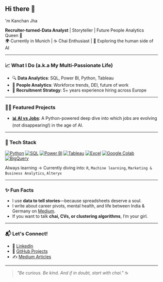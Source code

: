 ## Hi there 👋

'm Kanchan Jha

**Recruiter-turned-Data Analyst** | Storyteller | Future People Analytics Queen 👑  
🌍 Currently in Munich | ☕ Chai Enthusiast | 🤖 Exploring the human side of AI  

---

### 📈 What I Do (a.k.a My Multi-Passionate Life)

- 🔍 **Data Analytics**: SQL, Power BI, Python, Tableau  
- 🧠 **People Analytics**: Workforce trends, DEI, future of work  
- 💬 **Recruitment Strategy**: 5+ years experience hiring across Europe  
  

---

### 👩‍💻 Featured Projects

- [**📊 AI vs Jobs**](https://github.com/Kanchan123-byte/ai-vs-jobs): A Python-powered deep dive into which jobs are evolving (not disappearing!) in the age of AI.

---

### 🧪 Tech Stack

[![Python](https://img.shields.io/badge/-Python-3776AB?style=for-the-badge&logo=python&logoColor=white)](https://www.python.org/)
[![SQL](https://img.shields.io/badge/-SQL-003B57?style=for-the-badge&logo=postgresql&logoColor=white)](https://www.postgresql.org/)
[![Power BI](https://img.shields.io/badge/-Power%20BI-F2C811?style=for-the-badge&logo=powerbi&logoColor=black)](https://powerbi.microsoft.com/)
[![Tableau](https://img.shields.io/badge/-Tableau-E97627?style=for-the-badge&logo=tableau&logoColor=white)](https://www.tableau.com/)
[![Excel](https://img.shields.io/badge/-Excel-217346?style=for-the-badge&logo=microsoft-excel&logoColor=white)](https://www.microsoft.com/en/microsoft-365/excel)
[![Google Colab](https://img.shields.io/badge/-Colab-F9AB00?style=for-the-badge&logo=google-colab&logoColor=black)](https://colab.research.google.com/)
[![BigQuery](https://img.shields.io/badge/-BigQuery-4285F4?style=for-the-badge&logo=googlecloud&logoColor=white)](https://cloud.google.com/bigquery)

Always learning → Currently diving into: `R`, `Machine learning`, `Marketing & Business Analytics`, `Alteryx`

---

### ✨ Fun Facts

- I use **data to tell stories**—because spreadsheets deserve a soul.
- I write about career pivots, mental health, and life between India & Germany on [Medium](https://medium.com/@kanchanjha30).
- If you want to talk **chai, CVs, or clustering algorithms**, I’m your girl.

---

### 📬 Let's Connect!

- 💼 [LinkedIn](https://www.linkedin.com/in/kanchanjha30)
- 🐍 [GitHub Projects](https://github.com/Kanchan123-byte)
- ✍️ [Medium Articles]((https://medium.com/@kanchanjha30))

---

> _"Be curious. Be kind. And if in doubt, start with chai."_ ☕
